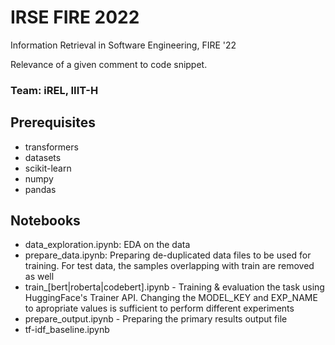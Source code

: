 # IRSE FIRE 2022

Information Retrieval in Software Engineering, FIRE '22

Relevance of a given comment to code snippet.

### Team: iREL, IIIT-H

## Prerequisites
- transformers
- datasets
- scikit-learn
- numpy
- pandas

## Notebooks

- data_exploration.ipynb: EDA on the data
- prepare_data.ipynb: Preparing de-duplicated data files to be used for training. For test data, the samples overlapping with train are removed as well
- train_[bert|roberta|codebert].ipynb - Training & evaluation the task using HuggingFace's Trainer API. Changing the MODEL_KEY and EXP_NAME to apropriate values is sufficient to perform different experiments
- prepare_output.ipynb - Preparing the primary results output file
- tf-idf_baseline.ipynb
